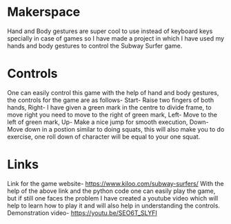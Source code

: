 # Makerspace
Hand and Body gestures are super cool to use instead of keyboard keys specially in case of games so I have made a project in which I have used my hands and body gestures to control the Subway Surfer game.
# Controls
One can easily control this game with the help of hand and body gestures, the controls for the game are as follows- 
Start- Raise two fingers of both hands,
Right- I have given a green mark in the centre to divide frame, to move right you need to move to the right of green mark,
Left- Move to the left of green mark,
Up- Make a nice jump for smooth execution,
Down- Move down in a postion similar to doing squats, this will also make you to do exercise, one roll down of character will be equal to your one squat.
# Links
Link for the game website- https://www.kiloo.com/subway-surfers/
With the help of the above link and the python code one can easily play the game, but if still one faces the problem I have created a youtube video which will help to learn how to play it and will also help in understanding the controls.
Demonstration video- https://youtu.be/SEO6T_SLYFI
